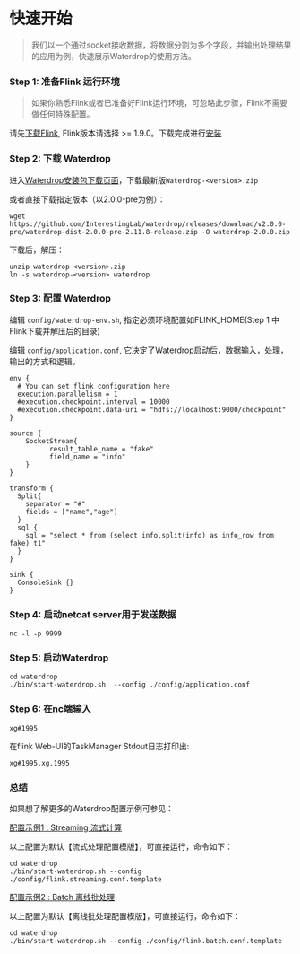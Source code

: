 # 快速开始

> 我们以一个通过socket接收数据，将数据分割为多个字段，并输出处理结果的应用为例，快速展示Waterdrop的使用方法。

### Step 1: 准备Flink 运行环境

> 如果你熟悉Flink或者已准备好Flink运行环境，可忽略此步骤，Flink不需要做任何特殊配置。

请先[下载Flink](https://flink.apache.org/downloads.html), Flink版本请选择 >= 1.9.0。下载完成进行[安装](https://ci.apache.org/projects/flink/flink-docs-release-1.9/zh/ops/deployment/cluster_setup.html)

### Step 2: 下载 Waterdrop

进入[Waterdrop安装包下载页面](https://github.com/InterestingLab/waterdrop/releases/tag/v2.0.0-pre)，下载最新版`Waterdrop-<version>.zip`

或者直接下载指定版本（以2.0.0-pre为例）：

```
wget https://github.com/InterestingLab/waterdrop/releases/download/v2.0.0-pre/waterdrop-dist-2.0.0-pre-2.11.8-release.zip -O waterdrop-2.0.0.zip
```

下载后，解压：

```
unzip waterdrop-<version>.zip
ln -s waterdrop-<version> waterdrop
```

### Step 3: 配置 Waterdrop

编辑 `config/waterdrop-env.sh`, 指定必须环境配置如FLINK_HOME(Step 1 中Flink下载并解压后的目录)

编辑 `config/application.conf`, 它决定了Waterdrop启动后，数据输入，处理，输出的方式和逻辑。

```
env {
  # You can set flink configuration here
  execution.parallelism = 1
  #execution.checkpoint.interval = 10000
  #execution.checkpoint.data-uri = "hdfs://localhost:9000/checkpoint"
}

source {
    SocketStream{
          result_table_name = "fake"
          field_name = "info"
    }
}

transform {
  Split{
    separator = "#"
    fields = ["name","age"]
  }
  sql {
    sql = "select * from (select info,split(info) as info_row from fake) t1"
  }
}

sink {
  ConsoleSink {}
}

```

### Step 4: 启动netcat server用于发送数据

```
nc -l -p 9999
```


### Step 5: 启动Waterdrop

```
cd waterdrop
./bin/start-waterdrop.sh  --config ./config/application.conf

```

### Step 6: 在nc端输入

```
xg#1995
```
在flink Web-UI的TaskManager Stdout日志打印出:

```
xg#1995,xg,1995
```


### 总结


如果想了解更多的Waterdrop配置示例可参见：

[配置示例1 : Streaming 流式计算](https://github.com/InterestingLab/waterdrop/blob/wd-v2-baseline/config/flink.streaming.conf.template)

以上配置为默认【流式处理配置模版】，可直接运行，命令如下：

```
cd waterdrop
./bin/start-waterdrop.sh --config ./config/flink.streaming.conf.template

```

[配置示例2 : Batch 离线批处理](https://github.com/InterestingLab/waterdrop/blob/wd-v2-baseline/config/flink.batch.conf.template)

以上配置为默认【离线批处理配置模版】，可直接运行，命令如下：

```
cd waterdrop
./bin/start-waterdrop.sh --config ./config/flink.batch.conf.template

```
